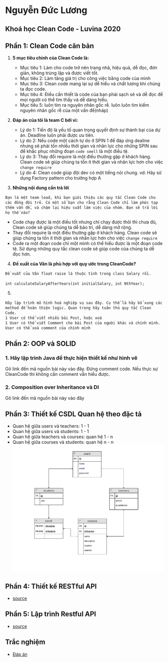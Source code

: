 # Nguyễn Đức Lương
## Khoá học Clean Code - Luvina 2020


## Phần 1: Clean Code căn bản
1. **5 mục tiêu chính của Clean Code là:**
   - Mục tiêu 1:  Làm cho code trở nên trang nhã, hiệu quả, dễ đọc, đơn giản, không trùng lặp và được viết tốt.
   - Mục tiêu 2:  Làm tăng giá trị cho công việc bằng code của mình
   - Mục tiêu 3:  Clean code mang lại sự dễ hiểu và chất lượng khi chúng ta đọc code.
   - Mục tiêu 4:  Điều cần thiết là code của bạn phải sạch sẽ và dễ đọc để mọi người có thể tìm thấy và dễ dàng hiểu.
   - Mục tiêu 5:  luôn tìm ra nguyên nhân gốc rễ. luôn luôn tìm kiếm nguyên nhân gốc rễ của một vấn đề(nháp)
2. **Đáp án của tôi là team C bởi vì:**
   - Lý do 1: Tiến độ là yếu tố quan trọng quyết định sự thành bại của dự án. Deadline luôn phải được ưu tiên.
   - Lý do 2: Nếu code một cách tự do ở SPIN 1 để đáp ứng dealine nhưng sẽ phải tốn nhiều thời gian và nhân lực cho những SPIN sau để khắc phục những đoạn `code smell` là một điều tệ.
   - Lý do 3: Thay đổi require là một điều thường gặp ở khách hàng. Clean code sẽ giúp chúng ta tốn ít thời gian và nhân lực hơn cho việc `change require`
   - Lý do 4: Clean code giúp đội dev có một tiếng nói chung. vd: Hãy sử dụng Factory pattern cho trường hợp A
   
3. **Những nội dung cần trả lời**
```
Bạn là một team lead, khi bạn giới thiệu các quy tắc Clean Code cho các đồng đội trẻ. Có một số bạn cho rằng Clean Code chỉ làm phức tạp thêm vấn đề, và chậm lại hiệu suất làm việc của nhóm. Bạn sẽ trả lời họ thế nào?
```
   
   - Code chạy được là một điều tốt nhưng chỉ chạy được thôi thì chưa đủ, Clean code sẽ giúp chúng ta dễ bảo trì, dễ dàng mở rộng.
   - Thay đổi require là một điều thường gặp ở khách hàng. Clean code sẽ giúp chúng ta tốn ít thời gian và nhân lực hơn cho việc `change require`
   - Code ra một đoạn code chỉ một mình có thể hiểu được là một đoạn code tệ. Sử dụng những quy tắc clean code sẽ giúp code của chúng ta dễ đọc hơn.

4. **Đề xuất của Vân là phù hợp với quy ước trong CleanCode?**
```
Đề xuất của Vân float raise là thuộc tính trong class Salary rồi.

int calculateSalaryAfterYears(int initialSalary, int NthYear);
```

5. 
```
Hãy lập trình mô hình hoá nghiệp vụ sau đây. Cụ thể là hãy bổ xung các method để hoàn thiện logic. Quan trọng hãy tuân thủ quy tắc Clean Code.
1 User có thể viết nhiều bài Post, hoặc xoá
1 User có thể viết Comment cho bài Post của người khác và chính mình. User có thể xoá comment của chính mình
```



## Phần 2: OOP và SOLID
### 1. Hãy lập trình Java để thực hiện thiết kế như hình vẽ
Gõ link đến mã nguồn bài này vào đây. Đừng comment code. Nếu thực sự CleanCode thì không cần comment vẫn hiểu được.

### 2. Composition over Inheritance và DI
Gõ link đến mã nguồn bài này vào đây


## Phần 3: Thiết kế CSDL Quan hệ theo đặc tả
- Quan hệ giữa users và teachers: 1 - 1
- Quan hệ giữa users và students: 1 - 1
- Quan hệ giữa teachers và courses: quan hệ 1 - n
- Quan hệ giữa courses và students: quan hệ n - n
![alt](https://github.com/chalkybug/CleanCode/blob/main/Homework/bai3.PNG)

## Phần 4: Thiết kế RESTful API
- [source](course-restful-api)
## Phần 5: Lập trình Restful API
- [source](course-restful-api-2)

## Trắc nghiệm
- [Đáp án](Tracnghiem.md)
